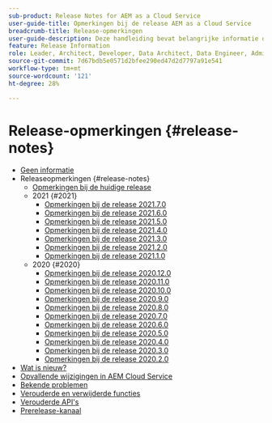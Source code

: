 ```yaml
---
sub-product: Release Notes for AEM as a Cloud Service
user-guide-title: Opmerkingen bij de release AEM as a Cloud Service
breadcrumb-title: Release-opmerkingen
user-guide-description: Deze handleiding bevat belangrijke informatie over de nieuwste versie van Experience Manager as a Cloud Service, waaronder nieuwe functies, verouderde en verwijderde functies, en bekende problemen.
feature: Release Information
role: Leader, Architect, Developer, Data Architect, Data Engineer, Admin, User
source-git-commit: 7d67bdb5e0571d2bfee290ed47d2d7797a91e541
workflow-type: tm+mt
source-wordcount: '121'
ht-degree: 28%

---
```



# Release-opmerkingen {#release-notes}

+ [Geen informatie](/help/release-notes/home.md)
+ Releaseopmerkingen {#release-notes}
   + [Opmerkingen bij de huidige release](/help/release-notes/release-notes-cloud/release-notes-current.md)
   + 2021 {#2021}
      + [Opmerkingen bij de release 2021.7.0](/help/release-notes/release-notes-cloud/2021/release-notes-2021-7-0.md)
      + [Opmerkingen bij de release 2021.6.0](/help/release-notes/release-notes-cloud/2021/release-notes-2021-6-0.md)
      + [Opmerkingen bij de release 2021.5.0](/help/release-notes/release-notes-cloud/2021/release-notes-2021-5-0.md)
      + [Opmerkingen bij de release 2021.4.0](/help/release-notes/release-notes-cloud/2021/release-notes-2021-4-0.md)
      + [Opmerkingen bij de release 2021.3.0](/help/release-notes/release-notes-cloud/2021/release-notes-2021-3-0.md)
      + [Opmerkingen bij de release 2021.2.0](/help/release-notes/release-notes-cloud/2021/release-notes-2021-2-0.md)
      + [Opmerkingen bij de release 2021.1.0](/help/release-notes/release-notes-cloud/2021/release-notes-2021-1-0.md)
   + 2020 {#2020}
      + [Opmerkingen bij de release 2020.12.0](/help/release-notes/release-notes-cloud/2020/release-notes-2020-12-0.md)
      + [Opmerkingen bij de release 2020.11.0](/help/release-notes/release-notes-cloud/2020/release-notes-2020-11-0.md)
      + [Opmerkingen bij de release 2020.10.0](/help/release-notes/release-notes-cloud/2020/release-notes-2020-10-0.md)
      + [Opmerkingen bij de release 2020.9.0](/help/release-notes/release-notes-cloud/2020/release-notes-2020-9-0.md)
      + [Opmerkingen bij de release 2020.8.0](/help/release-notes/release-notes-cloud/2020/release-notes-2020-8-0.md)
      + [Opmerkingen bij de release 2020.7.0](/help/release-notes/release-notes-cloud/2020/release-notes-2020-7-0.md)
      + [Opmerkingen bij de release 2020.6.0](/help/release-notes/release-notes-cloud/2020/release-notes-2020-6-0.md)
      + [Opmerkingen bij de release 2020.5.0](/help/release-notes/release-notes-cloud/2020/release-notes-2020-5-0.md)
      + [Opmerkingen bij de release 2020.4.0](/help/release-notes/release-notes-cloud/2020/release-notes-2020-4-0.md)
      + [Opmerkingen bij de release 2020.3.0](/help/release-notes/release-notes-cloud/2020/release-notes-2020-3-0.md)
      + [Opmerkingen bij de release 2020.2.0](/help/release-notes/release-notes-cloud/2020/release-notes-2020-2-0.md)
+ [Wat is nieuw?](what-is-new.md)
+ [Opvallende wijzigingen in AEM Cloud Service](aem-cloud-changes.md)
+ [Bekende problemen](known-issues.md)
+ [Verouderde en verwijderde functies](deprecated-removed-features.md)
+ [Verouderde API&#39;s](deprecated-apis.md)
+ [Prerelease-kanaal](prerelease.md)
